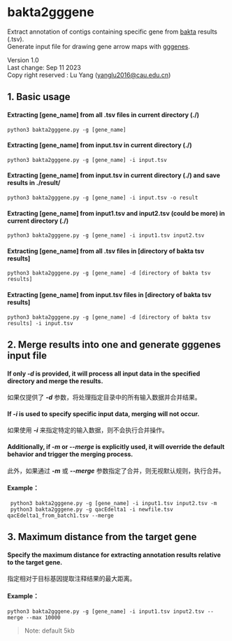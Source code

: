 # bakta2gggene
Extract annotation of contigs containing specific gene from [bakta](https://github.com/oschwengers/bakta) results (.tsv).  
Generate input file for drawing gene arrow maps with [gggenes](https://cran.r-project.org/web/packages/gggenes/vignettes/introduction-to-gggenes.html).  
  
Version 1.0  
Last change: Sep 11 2023  
Copy right reserved : Lu Yang (yanglu2016@cau.edu.cn)  
  
## 1. Basic usage
#### Extracting [gene_name] from all .tsv files in current directory (./)
    python3 bakta2gggene.py -g [gene_name]  
#### Extracting [gene_name] from input.tsv in current directory (./)
    python3 bakta2gggene.py -g [gene_name] -i input.tsv
#### Extracting [gene_name] from input.tsv in current directory (./) and save results in ./result/
    python3 bakta2gggene.py -g [gene_name] -i input.tsv -o result
#### Extracting [gene_name] from input1.tsv and input2.tsv (could be more) in current directory (./)
    python3 bakta2gggene.py -g [gene_name] -i input1.tsv input2.tsv
#### Extracting [gene_name] from all .tsv files in [directory of bakta tsv results]
    python3 bakta2gggene.py -g [gene_name] -d [directory of bakta tsv results]
#### Extracting [gene_name] from input.tsv files in [directory of bakta tsv results]
    python3 bakta2gggene.py -g [gene_name] -d [directory of bakta tsv results] -i input.tsv
## 2. Merge results into one and generate gggenes input file
#### If only *-d* is provided, it will process all input data in the specified directory and merge the results.  
如果仅提供了 ***-d*** 参数，将处理指定目录中的所有输入数据并合并结果。
#### If *-i* is used to specify specific input data, merging will not occur.  
如果使用 ***-i*** 来指定特定的输入数据，则不会执行合并操作。
#### Additionally, if *-m* or *--merge* is explicitly used, it will override the default behavior and trigger the merging process.
此外，如果通过 ***-m*** 或 ***--merge*** 参数指定了合并，则无视默认规则，执行合并。  
#### Example：
     python3 bakta2gggene.py -g [gene_name] -i input1.tsv input2.tsv -m
     python3 bakta2gggene.py -g qacEdelta1 -i newfile.tsv qacEdelta1_from_batch1.tsv --merge

## 3. Maximum distance from the target gene
#### Specify the maximum distance for extracting annotation results relative to the target gene.
指定相对于目标基因提取注释结果的最大距离。
#### Example：
    python3 bakta2gggene.py -g [gene_name] -i input1.tsv input2.tsv --merge --max 10000
> Note: default 5kb  

